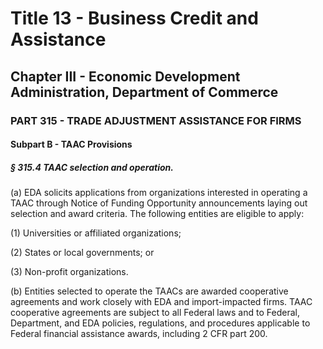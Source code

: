 
# Title 13 - Business Credit and Assistance
## Chapter III - Economic Development Administration, Department of Commerce
### PART 315 - TRADE ADJUSTMENT ASSISTANCE FOR FIRMS
#### Subpart B - TAAC Provisions
##### § 315.4 TAAC selection and operation.

(a) EDA solicits applications from organizations interested in operating a TAAC through Notice of Funding Opportunity announcements laying out selection and award criteria. The following entities are eligible to apply:

(1) Universities or affiliated organizations;

(2) States or local governments; or

(3) Non-profit organizations.

(b) Entities selected to operate the TAACs are awarded cooperative agreements and work closely with EDA and import-impacted firms. TAAC cooperative agreements are subject to all Federal laws and to Federal, Department, and EDA policies, regulations, and procedures applicable to Federal financial assistance awards, including 2 CFR part 200.
